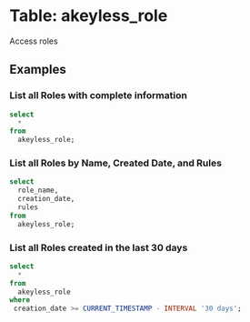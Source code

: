 # Table: akeyless_role

Access roles

## Examples

### List all Roles with complete information

```sql
select
  *
from
  akeyless_role;
```

### List all Roles by Name, Created Date, and Rules

```sql
select
  role_name,
  creation_date,
  rules
from
  akeyless_role;
```

### List all Roles created in the last 30 days

```sql
select
  *
from
  akeyless_role
where
 creation_date >= CURRENT_TIMESTAMP - INTERVAL '30 days';
```
